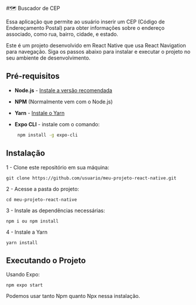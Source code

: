 #🗺️  Buscador de CEP

Essa aplicação que permite ao usuário inserir um CEP (Código de Endereçamento Postal) para obter informações sobre o endereço associado, como rua, bairro, cidade, e estado. 

Este é um projeto desenvolvido em React Native que usa React Navigation para navegação. Siga os passos abaixo para instalar e executar o projeto no seu ambiente de desenvolvimento.

## Pré-requisitos

- **Node.js** - [Instale a versão recomendada](https://nodejs.org/)
- **NPM** (Normalmente vem com o Node.js) 
- **Yarn** - [Instale o Yarn](https://classic.yarnpkg.com/lang/en/docs/install/) 
- **Expo CLI** - instale com o comando:

  ```bash
   npm install -g expo-cli

## Instalação

1 - Clone este repositório em sua máquina:

    git clone https://github.com/usuario/meu-projeto-react-native.git

2 - Acesse a pasta do projeto:

    cd meu-projeto-react-native

3 - Instale as dependências necessárias:

    npm i ou npm install

4 - Instale a Yarn

    yarn install


## Executando o Projeto

Usando Expo:

    npm expo start

Podemos usar tanto Npm quanto Npx nessa instalação.

